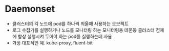 # Daemonset

- 클러스터의 각 노드에 pod를 하나씩 띄울때 사용하는 오브젝트
- 로그 수집기를 실행하거나 노드를 모니터링 하는 모니터링용 데몬등 클러스터 전체에 항상 실행시켜 두어야 하는 pod를 실행하는데 사용
- 가상 대표적인 예. kube-proxy, fluent-bit
